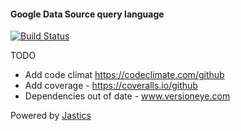 #### Google Data Source query language
[![Build Status](https://travis-ci.org/jastics/gds-query-language.svg?branch=master)](https://travis-ci.org/jastics/gds-query-language)

TODO
* Add code climat https://codeclimate.com/github
* Add coverage - https://coveralls.io/github
* Dependencies out of date -  www.versioneye.com

Powered by [Jastics](www.jastics.com)
